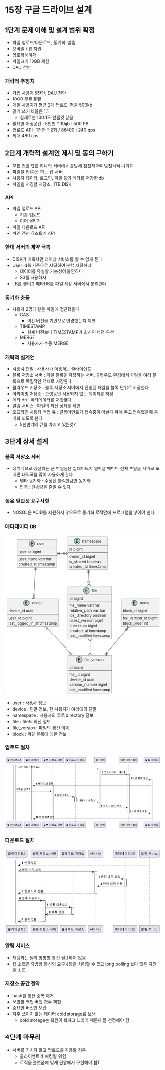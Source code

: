 # 15장 구글 드라이브 설계
## 1단계 문제 이해 및 설계 범위 확정
* 파일 업로드/다운로드, 동기화, 알림
* 모바일 / 웹 지원
* 암호화해야함
* 파일크기 10GB 제한
* DAU 천만

### 개략적 추정치
* 가입 사용자 5천만, DAU 천만
* 10GB 무료 플랜
* 매일 사용자가 평균 2개 업로드, 평균 500kb
* 읽기:쓰기 비율은 1:1
  * 실제로는 100:1도 안될것 같음
* 필요한 저장공간 : 5천만 * 10gb : 500 PB
* 업로드 API : 1천만 * 2회 / 86400 : 240 qps
* 최대 480 qps

## 2단계 개략적 설계안 제시 및 동의 구하기
* 모든 것을 담은 하나의 서버에서 출발해 점진적으로 발전시켜 나가자
* 파일을 업/다운 하는 웹 서버
* 사용자 데이터, 로그인, 파일 등의 메타를 저장한 db
* 파일을 저장할 저장소, 1TB DISK

### API
* 파일 업로드 API
  * 기본 업로드
  * 이어 올리기
* 파일 다운로드 API
* 파일 갱신 히스토리 API
### 한대 서버의 제약 극복
* DISK가 가득차면 더이상 서비스를 할 수 없게 된다
* User id를 기준으로 샤딩하여 분할 저장한다
  * 데이터를 유실할 가능성이 불안하다
  * S3를 사용하자
* LB를 붙이고 메타DB를 파일 저장 서버에서 분리한다

### 동기화 충돌
* 사용자 2명이 같은 파일에 접근했을때
  * CAS
    * 이전 버전을 기반으로 변경했는지 체크
  * TIMESTAMP
    * 현재 버전보다 TIMESTAMP가 최신인 버전 우선
  * MERGE
    * 사용자가 수동 MERGE
### 개략적 설계안
* 사용자 단말 : 사용자가 이용하는 클라이언트
* 블록 저장소 서버 : 파일 블록을 저장하는 서버. 클라우드 환경에서 파일을 여러 블록으로 독립적인 객체로 저장된다
* 클라우드 저장소 : 블록 저장소 서버에서 전송된 파일을 블록 단위로 저장한다
* 아카이빙 저장소 : 오랫동안 사용되지 않는 데이터를 저장
* 메타 db : 메타데이터를 저장한다
* 알림 서비스 : 파일의 최신 상태를 확인
* 오프라인 사용자 백업 큐 : 클라이언트가 접속중이 아닐때 큐에 두고 접속했을때 동기화 되도록 한다
  * 5천만개의 큐를 가지고 있는것?

## 3단계 상세 설계
### 블록 저장소 서버
* 정기적으로 갱신되는 큰 파일들은 업데이트가 일어날 때마다 전체 파일을 서버로 보내면 대역폭을 많이 사용하게 된다
  * 델타 동기화 : 수정된 블럭만큼만 동기화
  * 압축 : 전송량을 줄일 수 있다
### 높은 일관성 요구사항
* NOSQL은 ACID를 지원하지 않으므로 동기화 로직안에 프로그램을 넣어야 한다

### 메타데이터 DB
![img.png](img.png)
* user : 사용자 정보
* device : 단말 정보, 한 사용자가 여러대의 단말
* namespace : 사용자의 루트 directory 정보
* file : file의 최신 정보
* file_version : 파일의 갱신 이력
* block : 파일 블록에 대한 정보

### 업로드 절차
![img_1.png](img_1.png)

### 다운로드 절차
![img_2.png](img_2.png)

### 알림 서비스
* 채팅과는 달리 양방향 통신 필요하지 않음
* 웹 소켓은 양방향 통신의 요구사항을 처리할 수 있고 long polling 보다 많은 자원을 소모

### 저장소 공간 절약
* hash를 통한 중복 제거
* 보관할 백업 버전 갯수 제한
* 중요한 버전만 보관
* 자주 쓰이지 않는 데이터 cold storage로 보냄
  * cold storage는 복원이 비싸고 느리기 때문에 잘 선정해야 함

## 4단계 마무리
* 서버를 거치지 않고 업로드를 허용할 경우
  * 클라이언트가 해킹될 위험
  * 로직을 플랫폼에 맞게 단말에서 구현해야 함1`